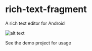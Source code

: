 rich-text-fragment
==================

A rich text editor for Android

![alt text](https://github.com/rupertbates/rich-text-fragment/blob/master/Screenshot.png "Screenshot 1")

See the demo project for usage